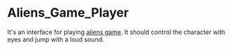 # Aliens_Game_Player
It's an interface for playing [aliens game](https://github.com/xamox/pygame/blob/master/examples/aliens.py). It should control the character with eyes and jump with a loud sound.

